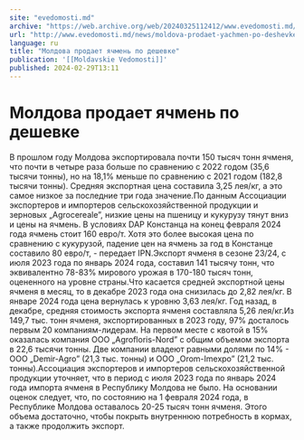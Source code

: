 ```yaml
---
site: "evedomosti.md"
archive: "https://web.archive.org/web/20240325112412/www.evedomosti.md/news/moldova-prodaet-yachmen-po-deshevke"
url: "http://www.evedomosti.md/news/moldova-prodaet-yachmen-po-deshevke"
language: ru
title: "Молдова продает ячмень по дешевке"
publication: '[[Moldavskie Vedomosti]]'
published: 2024-02-29T13:11
---
```


# Молдова продает ячмень по дешевке

В прошлом году Молдова экспортировала почти 150 тысяч тонн ячменя, что почти в четыре раза больше по сравнению с 2022 годом (35,6 тысячи тонны), но на 18,1% меньше по сравнению с 2021 годом (182,8 тысячи тонны). Средняя экспортная цена составила 3,25 лея/кг, а это самое низкое за последние три года значение.По данным Ассоциации экспортеров и импортеров сельскохозяйственной продукции и зерновых „Agrocereale”, низкие цены на пшеницу и кукурузу тянут вниз и цены на ячмень. В условиях DAP Констанца на конец февраля 2024 года ячмень стоит 160 евро/т. Хотя это более высокая цена по сравнению с кукурузой, падение цен на ячмень за год в Констанце составило 80 евро/т, - передает IPN.Экспорт ячменя в сезоне 23/24, с июля 2023 года по январь 2024 года, составил 141 тысячу тонн, что эквивалентно 78-83% мирового урожая в 170-180 тысяч тонн, оцененного на уровне страны.Что касается средней экспортной цены ячменя в месяц, то в декабре 2023 года она снизилась до 2,82 лея/кг. В январе 2024 года цена вернулась к уровню 3,63 лея/кг. Год назад, в декабре, средняя стоимость экспорта ячменя составляла 5,26 лея/кг.Из 149,7 тыс. тонн ячменя, экспортированных в 2023 году, 97% досталось первым 20 компаниям-лидерам. На первом месте с квотой в 15% оказалась компания ООО „Agrofloris-Nord” с общим объемом экспорта в 22,6 тысячи тонны. Две компании владеют равными долями по 14% - ООО „Demir-Agro” (21,3 тыс. тонны) и ООО „Orom-Imexpo” (21,2 тыс. тонны).Ассоциация экспортеров и импортеров сельскохозяйственной продукции уточняет, что в период с июля 2023 года по январь 2024 года импорта ячменя в Республику Молдова не было. На основании оценок следует, что, по состоянию на 1 февраля 2024 года, в Республике Молдова оставалось 20-25 тысяч тонн ячменя. Этого объема достаточно, чтобы покрыть внутреннюю потребность в кормах, а также продолжить экспорт.